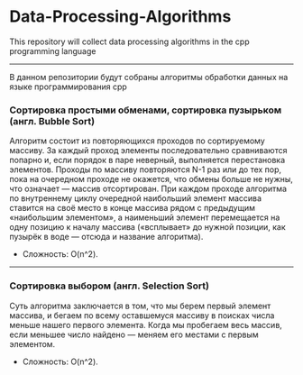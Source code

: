 # Data-Processing-Algorithms
This repository will collect data processing algorithms in the cpp programming language

***

В данном репозитории будут собраны алгоритмы обработки данных на языке программирования cpp

### Сортировка простыми обменами, сортировка пузырьком (англ. Bubble Sort) 
Алгоритм состоит из повторяющихся проходов по сортируемому массиву. За каждый проход элементы последовательно сравниваются попарно и, если порядок в паре неверный, выполняется перестановка элементов. Проходы по массиву повторяются N-1 раз или до тех пор, пока на очередном проходе не окажется, что обмены больше не нужны, что означает — массив отсортирован. При каждом проходе алгоритма по внутреннему циклу очередной наибольший элемент массива ставится на своё место в конце массива рядом с предыдущим «наибольшим элементом», а наименьший элемент перемещается на одну позицию к началу массива («всплывает» до нужной позиции, как пузырёк в воде — отсюда и название алгоритма).

* Сложность: O(n^2).

***

### Сортировка выбором (англ. Selection Sort)
Суть алгоритма заключается в том, что мы берем первый элемент массива, и бегаем по всему оставшемуся массиву в поисках числа меньше нашего первого элемента. Когда мы пробегаем весь массив, если меньшее число найдено — меняем его местами с первым элементом.

* Сложность: O(n^2).